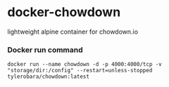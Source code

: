 # docker-chowdown
lightweight alpine container for chowdown.io

### Docker run command
```docker run --name chowdown -d -p 4000:4000/tcp -v "storage/dir:/config" --restart=unless-stopped tylerobara/chowdown:latest```
